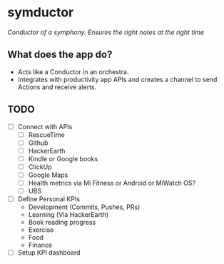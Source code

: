# symductor
_Conductor of a symphony. Ensures the right notes at the right time_

## What does the app do?
- Acts like a Conductor in an orchestra.
- Integrates with productivity app APIs and creates a channel to send Actions and receive alerts.

## TODO
- [ ] Connect with APIs
    - [ ] RescueTime
    - [ ] Github
    - [ ] HackerEarth
    - [ ] Kindle or Google books
    - [ ] ClickUp
    - [ ] Google Maps
    - [ ] Health metrics via Mi Fitness or Android or MiWatch OS?
    - [ ] UBS
- [ ] Define Personal KPIs
    - Development (Commits, Pushes, PRs)
    - Learning (Via HackerEarth)
    - Book reading progress
    - Exercise
    - Food
    - Finance
- [ ] Setup KPI dashboard
